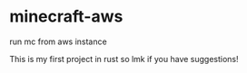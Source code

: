 # minecraft-aws
run mc from aws instance

This is my first project in rust so lmk if you have suggestions!
